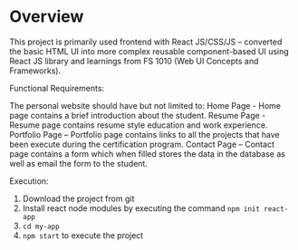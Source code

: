 # Overview

This project is primarily used frontend with React JS/CSS/JS – converted the basic HTML UI into more complex reusable component-based UI using React JS library and learnings from FS 1010 (Web UI Concepts and Frameworks).

Functional Requirements:

The personal website should have but not limited to:
Home Page - Home page contains a brief introduction about the student.
Resume Page - Resume page contains resume style education and work experience.
Portfolio Page – Portfolio page contains links to all the projects that have been execute during the certification program.
Contact Page – Contact page contains a form which when filled stores the data in the database as well as email the form to the student.

Execution:
1) Download the project from git
2) Install react node modules by executing the command `npm init react-app`
3) `cd my-app`
4) `npm start` to execute the project
